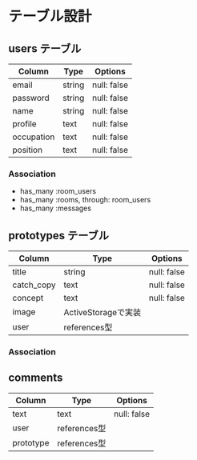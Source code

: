 # テーブル設計

## users テーブル

| Column    | Type   | Options     |
| --------  | ------ | ----------- |
| email     | string | null: false |
| password  | string | null: false |
| name      | string | null: false |
| profile   | text   | null: false |
| occupation| text   | null: false |
| position  | text   | null: false |

### Association

- has_many :room_users
- has_many :rooms, through: room_users
- has_many :messages

## prototypes テーブル

| Column | Type   | Options     |
| ------ | ------ | ----------- |
| title   | string | null: false |
| catch_copy| text | null: false |
| concept | text | null: false |
| image   | ActiveStorageで実装 |
| user   | references型 |


### Association

## comments

| Column    | Type   | Options     |
| --------  | ------ | ----------- |
| text     | text | null: false |
| user     | references型 |
| prototype| references型 |






